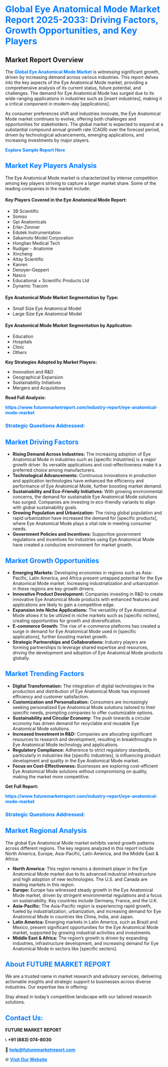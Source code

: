 <h1 style="color: #007BFF;">Global Eye Anatomical Mode Market Report 2025-2033: Driving Factors, Growth Opportunities, and Key Players</h1>

<section id="overview">
<h2>Market Report Overview</h2>
<p>The <a href="https://www.futuremarketreport.com/industry-report/eye-anatomical-mode-market" style="color: #007BFF; text-decoration: none;"><strong>Global Eye Anatomical Mode Market</strong></a> is witnessing significant growth, driven by increasing demand across various industries. This report delves into the key aspects of the Eye Anatomical Mode market, providing a comprehensive analysis of its current status, future potential, and challenges. The demand for Eye Anatomical Mode has surged due to its wide-ranging applications in industries such as [insert industries], making it a critical component in modern-day [applications].</p>
<p>As consumer preferences shift and industries innovate, the Eye Anatomical Mode market continues to evolve, offering both challenges and opportunities for stakeholders. The global market is expected to expand at a substantial compound annual growth rate (CAGR) over the forecast period, driven by technological advancements, emerging applications, and increasing investments by major players.</p>
</section>

<section id="overview">
<p><a href="https://www.futuremarketreport.com/request-sample/reportId=29552" style="color: #007BFF; text-decoration: none;"><strong>Explore Sample Report Here</strong></a></p>
</section>

<section id="key-players">
<h2 style="color: #007BFF;">Market Key Players Analysis</h2>
<p>The Eye Anatomical Mode market is characterized by intense competition among key players striving to capture a larger market share. Some of the leading companies in the market include:</p>
<h4>Key Players Covered in the Eye Anatomical Mode Report:</h4>
<ul><li>3B Scientific</li><li>Somso</li><li>Gpi Anatomicals</li><li>Erler-Zimmer</li><li>Edutek Instrumentation</li><li>Sakamoto Model Corporation</li><li>Honglian Medical Tech</li><li>Rudiger - Anatomie</li><li>Xincheng</li><li>Altay Scientific</li><li>Kanren</li><li>Denoyer-Geppert</li><li>Nasco</li><li>Educational + Scientific Products Ltd</li><li>Dynamic Tracom</li></ul>
<h4>Eye Anatomical Mode Market Segmentation by Type:</h4>
<ul><li>Small Size Eye Anatomical Model</li><li>Large Size Eye Anatomical Model</li></ul>

<h4>Eye Anatomical Mode Market Segmentation by Application:</h4>
<ul><li>Education</li><li>Hospitals</li><li>Clinic</li><li>Others</li></ul>
<p><strong>Key Strategies Adopted by Market Players:</strong></p>
<ul>
<li>Innovation and R&D</li>
<li>Geographical Expansion</li>
<li>Sustainability Initiatives</li>
<li>Mergers and Acquisitions</li>
</ul>
</section>

<section>
<p><strong>Read Full Analysis: </strong></p><a href="https://www.futuremarketreport.com/industry-report/eye-anatomical-mode-market" style="color: #007BFF; text-decoration: none;"><strong>https://www.futuremarketreport.com/industry-report/eye-anatomical-mode-market</strong></a>
<h3 style="color: #007BFF;">Strategic Questions Addressed:</h3>
</section>

<section id="driving-factors">
<h2 style="color: #007BFF;">Market Driving Factors</h2>
<ul>
<li><strong>Rising Demand Across Industries:</strong> The increasing adoption of Eye Anatomical Mode in industries such as [specific industries] is a major growth driver. Its versatile applications and cost-effectiveness make it a preferred choice among manufacturers.</li>
<li><strong>Technological Advancements:</strong> Continuous innovations in production and application technologies have enhanced the efficiency and performance of Eye Anatomical Mode, further boosting market demand.</li>
<li><strong>Sustainability and Eco-Friendly Initiatives:</strong> With growing environmental concerns, the demand for sustainable Eye Anatomical Mode solutions has surged. Companies are investing in eco-friendly variants to align with global sustainability goals.</li>
<li><strong>Growing Population and Urbanization:</strong> The rising global population and rapid urbanization have increased the demand for [specific products], where Eye Anatomical Mode plays a vital role in meeting consumer needs.</li>
<li><strong>Government Policies and Incentives:</strong> Supportive government regulations and incentives for industries using Eye Anatomical Mode have created a conducive environment for market growth.</li>
</ul>
</section>

<section id="growth-opportunities">
<h2 style="color: #007BFF;">Market Growth Opportunities</h2>
<ul>
<li><strong>Emerging Markets:</strong> Developing economies in regions such as Asia-Pacific, Latin America, and Africa present untapped potential for the Eye Anatomical Mode market. Increasing industrialization and urbanization in these regions are key growth drivers.</li>
<li><strong>Innovative Product Development:</strong> Companies investing in R&D to create innovative Eye Anatomical Mode products with enhanced features and applications are likely to gain a competitive edge.</li>
<li><strong>Expansion into Niche Applications:</strong> The versatility of Eye Anatomical Mode allows it to be utilized in niche markets such as [specific niches], creating opportunities for growth and diversification.</li>
<li><strong>E-commerce Growth:</strong> The rise of e-commerce platforms has created a surge in demand for Eye Anatomical Mode used in [specific applications], further boosting market growth.</li>
<li><strong>Strategic Partnerships and Collaborations:</strong> Industry players are forming partnerships to leverage shared expertise and resources, driving the development and adoption of Eye Anatomical Mode products globally.</li>
</ul>
</section>

<section id="trending-factors">
<h2 style="color: #007BFF;">Market Trending Factors</h2>
<ul>
<li><strong>Digital Transformation:</strong> The integration of digital technologies in the production and distribution of Eye Anatomical Mode has improved efficiency and customer satisfaction.</li>
<li><strong>Customization and Personalization:</strong> Consumers are increasingly seeking personalized Eye Anatomical Mode solutions tailored to their specific needs, prompting companies to offer customizable options.</li>
<li><strong>Sustainability and Circular Economy:</strong> The push towards a circular economy has driven demand for recyclable and reusable Eye Anatomical Mode solutions.</li>
<li><strong>Increased Investment in R&D:</strong> Companies are allocating significant resources to research and development, resulting in breakthroughs in Eye Anatomical Mode technology and applications.</li>
<li><strong>Regulatory Compliance:</strong> Adherence to strict regulatory standards, particularly in industries like [specific industries], is influencing product development and quality in the Eye Anatomical Mode market.</li>
<li><strong>Focus on Cost-Effectiveness:</strong> Businesses are exploring cost-efficient Eye Anatomical Mode solutions without compromising on quality, making the market more competitive.</li>
</ul>
</section>

<section>
<p><strong>Get Full Report: </strong></p><a href="https://www.futuremarketreport.com/industry-report/eye-anatomical-mode-market" style="color: #007BFF; text-decoration: none;"><strong>https://www.futuremarketreport.com/industry-report/eye-anatomical-mode-market</strong></a>
<h3 style="color: #007BFF;">Strategic Questions Addressed:</h3>
</section>


<section id="regional-analysis">
<h2 style="color: #007BFF;">Market Regional Analysis</h2>
<p>The global Eye Anatomical Mode market exhibits varied growth patterns across different regions. The key regions analyzed in this report include North America, Europe, Asia-Pacific, Latin America, and the Middle East & Africa:</p>
<ul>
<li><strong>North America:</strong> This region remains a dominant player in the Eye Anatomical Mode market due to its advanced industrial infrastructure and high adoption of new technologies. The U.S. and Canada are leading markets in this region.</li>
<li><strong>Europe:</strong> Europe has witnessed steady growth in the Eye Anatomical Mode market, driven by stringent environmental regulations and a focus on sustainability. Key countries include Germany, France, and the U.K.</li>
<li><strong>Asia-Pacific:</strong> The Asia-Pacific region is experiencing rapid growth, fueled by industrialization, urbanization, and increasing demand for Eye Anatomical Mode in countries like China, India, and Japan.</li>
<li><strong>Latin America:</strong> Emerging markets in Latin America, such as Brazil and Mexico, present significant opportunities for the Eye Anatomical Mode market, supported by growing industrial activities and investments.</li>
<li><strong>Middle East & Africa:</strong> The region’s growth is driven by expanding industries, infrastructure development, and increasing demand for Eye Anatomical Mode in sectors like [specific sectors].</li>
</ul>
</section>

<footer>
<h2 style="color: #007BFF;">About FUTURE MARKET REPORT</h2>
<p>We are a trusted name in market research and advisory services, delivering actionable insights and strategic support to businesses across diverse industries. Our expertise lies in offering:</p>

<p>Stay ahead in today’s competitive landscape with our tailored research solutions.</p>

<h2 style="color: #007BFF;">Contact Us:</h2>
<p><strong>FUTURE MARKET REPORT</strong></p>
<p>📞 <strong>+91 (883) 074-8030</strong></p>
<p>📧 <strong><a href="mailto:help@futuremarketreport.com" style="color: #007BFF;">help@futuremarketreport.com</a></strong></p>
<p>🌐 <strong><a href="https://www.futuremarketreport.com/" style="color: #007BFF;">Visit Our Website</a></strong></p>
</footer>